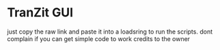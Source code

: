 # TranZit GUI

just copy the raw link and paste it into a loadsring to run the scripts. dont complain if you can get simple code to work
credits to the owner
